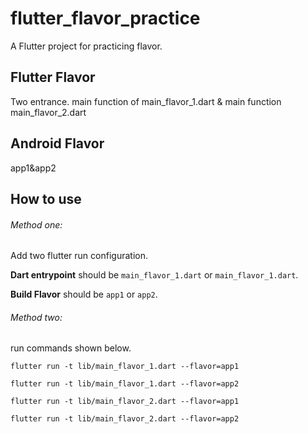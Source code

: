 # flutter_flavor_practice

A Flutter project for practicing flavor.

## Flutter Flavor

Two entrance.
main function of main_flavor_1.dart & main function main_flavor_2.dart

## Android Flavor

app1&app2

## How to use

###### Method one:

Add two flutter run configuration.

**Dart entrypoint** should be `main_flavor_1.dart` or `main_flavor_1.dart`.

**Build Flavor** should be `app1` or `app2`.

###### Method two:

run commands shown below.

```shell
flutter run -t lib/main_flavor_1.dart --flavor=app1

flutter run -t lib/main_flavor_1.dart --flavor=app2

flutter run -t lib/main_flavor_2.dart --flavor=app1

flutter run -t lib/main_flavor_2.dart --flavor=app2
```
